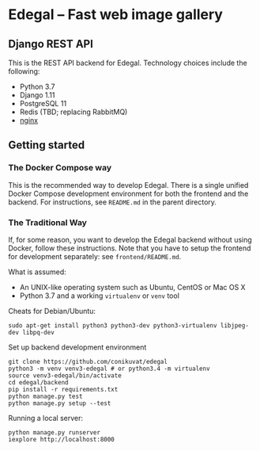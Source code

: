 # Edegal – Fast web image gallery

## Django REST API

This is the REST API backend for Edegal. Technology choices include the following:

* Python 3.7
* Django 1.11
* PostgreSQL 11
* Redis (TBD; replacing RabbitMQ)
* [nginx](https://github.com/nginx/nginx)

## Getting started

### The Docker Compose way

This is the recommended way to develop Edegal. There is a single unified Docker Compose development environment for both the frontend and the backend. For instructions, see `README.md` in the parent directory.

### The Traditional Way

If, for some reason, you want to develop the Edegal backend without using Docker, follow these instructions. Note that you have to setup the frontend for development separately: see `frontend/README.md`.

What is assumed:

* An UNIX-like operating system such as Ubuntu, CentOS or Mac OS X
* Python 3.7 and a working `virtualenv` or `venv` tool

Cheats for Debian/Ubuntu:

    sudo apt-get install python3 python3-dev python3-virtualenv libjpeg-dev libpq-dev

Set up backend development environment

    git clone https://github.com/conikuvat/edegal
    python3 -m venv venv3-edegal # or python3.4 -m virtualenv
    source venv3-edegal/bin/activate
    cd edegal/backend
    pip install -r requirements.txt
    python manage.py test
    python manage.py setup --test

Running a local server:

    python manage.py runserver
    iexplore http://localhost:8000
